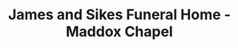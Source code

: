 ---
title: "James and Sikes Funeral Home - Maddox Chapel"
url: /marianna/james-and-sikes-funeral-home-maddox-chapel/
shop: funeral directors
---